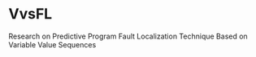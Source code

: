 # VvsFL
Research on Predictive Program Fault Localization Technique Based on Variable Value Sequences
